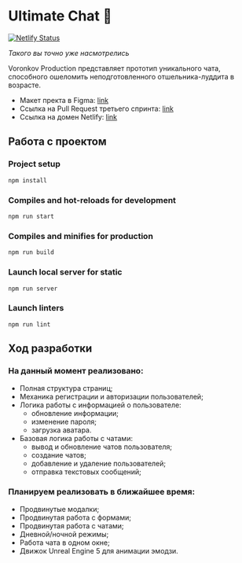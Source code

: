 # Ultimate Chat 🍍

[![Netlify Status](https://api.netlify.com/api/v1/badges/3b09c46c-78ec-4991-9196-22b3417bfc34/deploy-status)](https://app.netlify.com/sites/boring-goldwasser-8ca173/deploys)

*Такого вы точно уже насмотрелись*

Voronkov Production представляет прототип уникального чата, способного ошеломить неподготовленного отшельника-луддита в возрасте.

* Макет пректа в Figma: [link](https://www.figma.com/file/06T7F3jCKad58dX8vH7MN7/Yandex.Praktikum?node-id=0%3A1 "Ultimate Chat 🍍 — Figma")
* Ссылка на Pull Request третьего спринта: [link](https://github.com/GalenMad/middle.messenger.praktikum.yandex/pull/5)
* Ссылка на домен Netlify: [link](https://boring-goldwasser-8ca173.netlify.app/)

## Работа с проектом

### Project setup
```
npm install
```

### Compiles and hot-reloads for development
```
npm run start
```

### Compiles and minifies for production
```
npm run build
```

### Launch local server for static
```
npm run server
```

### Launch linters
```
npm run lint
```
## Ход разработки
### На данный момент реализовано:

* Полная структура страниц;
* Механика регистрации и авторизации пользователей;
* Логика работы с информацией о пользователе: 
    * обновление информации; 
    * изменение пароля;
    * загрузка аватара.
* Базовая логика работы с чатами:
    * вывод и обновление чатов пользователя;
    * создание чатов;
    * добавление и удаление пользователей;
    * отправка текстовых сообщений;
### Планируем реализовать в ближайшее время:

* Продвинутые модалки;
* Продвинутая работа с формами;
* Продвинутая работа с чатами;
* Дневной/ночной режимы;
* Работа чата в одном окне;
* Движок Unreal Engine 5 для анимации эмодзи.

